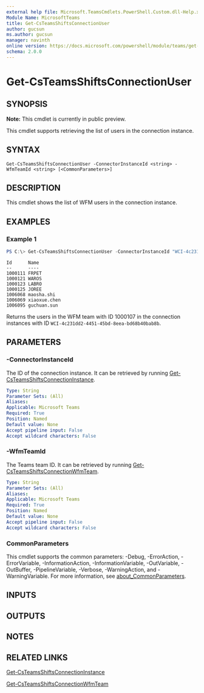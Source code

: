 ```yaml
---
external help file: Microsoft.TeamsCmdlets.PowerShell.Custom.dll-Help.xml
Module Name: MicrosoftTeams
title: Get-CsTeamsShiftsConnectionUser
author: gucsun
ms.author: gucsun
manager: navinth
online version: https://docs.microsoft.com/powershell/module/teams/get-csteamsshiftsconnectionuser
schema: 2.0.0
---
```


# Get-CsTeamsShiftsConnectionUser

## SYNOPSIS

**Note:** This cmdlet is currently in public preview.

This cmdlet supports retrieving the list of users in the connection instance.

## SYNTAX

```
Get-CsTeamsShiftsConnectionUser -ConnectorInstanceId <string> -WfmTeamId <string> [<CommonParameters>]
```

## DESCRIPTION

This cmdlet shows the list of WFM users in the connection instance.

## EXAMPLES

### Example 1
```powershell
PS C:\> Get-CsTeamsShiftsConnectionUser -ConnectorInstanceId "WCI-4c231dd2-4451-45bd-8eea-bd68b40bab8b" -WfmTeamId "1000107"
```
```
Id      Name
--      ----
1000111 FRPET
1000121 WAROS
1000123 LABRO
1000125 JOREE
1006068 maosha.shi
1006069 xiaoxue.chen
1006095 guchuan.sun
```

Returns the users in the WFM team with ID 1000107 in the connection instances with ID `WCI-4c231dd2-4451-45bd-8eea-bd68b40bab8b`.

## PARAMETERS

### -ConnectorInstanceId

The ID of the connection instance. It can be retrieved by running [Get-CsTeamsShiftsConnectionInstance](Get-CsTeamsShiftsConnectionInstance.md).

```yaml
Type: String
Parameter Sets: (All)
Aliases:
Applicable: Microsoft Teams
Required: True
Position: Named
Default value: None
Accept pipeline input: False
Accept wildcard characters: False
```

### -WfmTeamId

The Teams team ID. It can be retrieved by running [Get-CsTeamsShiftsConnectionWfmTeam](Get-CsTeamsShiftsConnectionWfmTeam.md).

```yaml
Type: String
Parameter Sets: (All)
Aliases:
Applicable: Microsoft Teams
Required: True
Position: Named
Default value: None
Accept pipeline input: False
Accept wildcard characters: False
```

### CommonParameters
This cmdlet supports the common parameters: -Debug, -ErrorAction, -ErrorVariable, -InformationAction, -InformationVariable, -OutVariable, -OutBuffer, -PipelineVariable, -Verbose, -WarningAction, and -WarningVariable. For more information, see [about_CommonParameters](https://go.microsoft.com/fwlink/?LinkID=113216).

## INPUTS

## OUTPUTS

## NOTES

## RELATED LINKS

[Get-CsTeamsShiftsConnectionInstance](Get-CsTeamsShiftsConnectionInstance.md)

[Get-CsTeamsShiftsConnectionWfmTeam](Get-CsTeamsShiftsConnectionWfmTeam.md)
